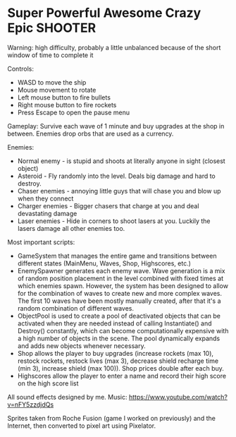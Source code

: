 # Super Powerful Awesome Crazy Epic SHOOTER

Warning: high difficulty, probably a little unbalanced because of the short window of time to complete it

Controls:
- WASD to move the ship
- Mouse movement to rotate
- Left mouse button to fire bullets
- Right mouse button to fire rockets
- Press Escape to open the pause menu

Gameplay: Survive each wave of 1 minute and buy upgrades at the shop in between. Enemies drop orbs that are used as a currency.

Enemies:
- Normal enemy - is stupid and shoots at literally anyone in sight (closest object)
- Asteroid - Fly randomly into the level. Deals big damage and hard to destroy.
- Chaser enemies - annoying little guys that will chase you and blow up when they connect
- Charger enemies - Bigger chasers that charge at you and deal devastating damage
- Laser enemies - Hide in corners to shoot lasers at you. Luckily the lasers damage all other enemies too.

Most important scripts:

- GameSystem that manages the entire game and transitions between different states (MainMenu, Waves, Shop, Highscores, etc.)
- EnemySpawner generates each enemy wave. Wave generation is a mix of random position placement in the level combined with fixed times at which enemies spawn. However, the system has been designed to allow for the combination of waves to create new and more complex waves. The first 10 waves have been mostly manually created, after that it's a random combination of different waves.
- ObjectPool is used to create a pool of deactivated objects that can be activated when they are needed instead of calling Instantiate() and Destroy() constantly, which can become computationally expensive with a high number of objects in the scene. The pool dynamically expands and adds new objects whenever necessary.
- Shop allows the player to buy upgrades (increase rockets (max 10), restock rockets, restock lives (max 3), decrease shield recharge time (min 3), increase shield (max 100)). Shop prices double after each buy.
- Highscores allow the player to enter a name and record their high score on the high score list

All sound effects designed by me.
Music: https://www.youtube.com/watch?v=nFY5zzdjdQs

Sprites taken from Roche Fusion (game I worked on previously) and the Internet, then converted to pixel art using Pixelator.
